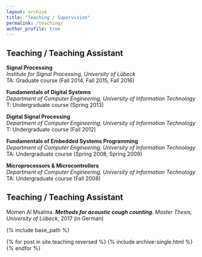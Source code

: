 ```yaml
---
layout: archive
title: "Teaching / Supervision"
permalink: /teaching/
author_profile: true
---
```


Teaching / Teaching Assistant
------
**Signal Processing**<br/>*Institute for Signal Processing, University of Lübeck*<br/>TA: Graduate course (Fall 2014, Fall 2015, Fall 2016)

**Fundamentals of Digital Systems**<br/>*Department of Computer Engineering, University of Information Technology*<br/>T: Undergraduate course (Spring 2013)

**Digital Signal Processing**<br/>*Department of Computer Engineering, University of Information Technology*<br/>T: Undergraduate course (Fall 2012)

**Fundamentals of Embedded Systems Programming**<br/>*Department of Computer Engineering, University of Information Technology*<br/>TA: Undergraduate course (Spring 2008, Spring 2009)

**Microprocessors & Microcontrollers**<br/>*Department of Computer Engineering, University of Information Technology*<br/>TA: Undergraduate course (Fall 2008)

Teaching / Teaching Assistant
------
Momen Al Msalma. ___Methods for acoustic cough counting___. *Master Thesis, University of Lübeck*, 2017 (in German)

{% include base_path %}

{% for post in site.teaching reversed %}
  {% include archive-single.html %}
{% endfor %}
